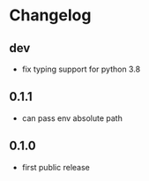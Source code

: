 # Changelog

## dev

* fix typing support for python 3.8

## 0.1.1

* can pass env absolute path

## 0.1.0

* first public release
